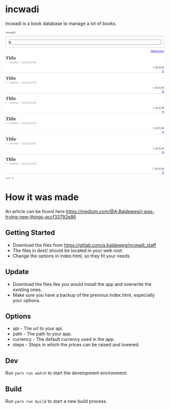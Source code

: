 # incwadi

incwadi is a book database to manage a lot of books.

![incwadi](screenshot.png)

# How it was made

An article can be found here https://medium.com/@A.Baldeweg/i-was-trying-new-things-accf33792e86

## Getting Started

- Download the files from https://gitlab.com/a.baldeweg/incwadi_staff
- The files in dest/ should be located in your web root.
- Change the options in index.html, so they fit your needs

## Update

- Download the files like you would install the app and overwrite the existing ones.
- Make sure you have a backup of the previous index.html, especially your options.

## Options

- api - The url to your api.
- path - The path to your app.
- currency - The default currency used in the app.
- steps - Steps in which the prices can be raised and lowered.

## Dev

Run `yarn run watch` to start the development environment.

## Build

Run `yarn run build` to start a new build process.
